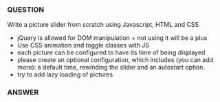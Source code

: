 ### QUESTION
Write a picture slider from scratch using Javascript, HTML and CSS
- jQuery is allowed for DOM manipulation + not using it will be a plus
- Use CSS animation and toggle classes with JS
- each picture can be configured to have its time of being displayed
- please create an optional configuration, which includes (you can add more): a default time, rewinding the slider and an autostart option.
- try to add lazy loading of pictures


### ANSWER
